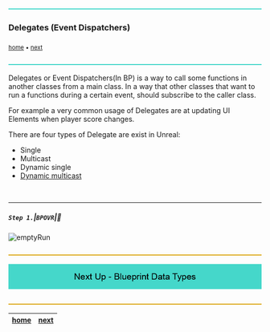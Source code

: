 ![](../images/line3.png)

### Delegates (Event Dispatchers)

<sub>[home](../README.md#user-content-ue5-bp-overview) • [next](../data-types/README.md#user-content-blueprint-data-types)</sub>

![](../images/line3.png)

Delegates or Event Dispatchers(In BP) is a way to call some functions in
another classes from a main class. In a way that 
other classes that want to run a functions during a certain event, 
should subscribe to the caller class.

For example a very common usage of Delegates are at updating UI Elements 
when player score changes.

There are four types of Delegate are exist in Unreal:

- Single
- Multicast
- Dynamic single
- [Dynamic multicast](delegates/daynamic_multicast/README.md)



 
<br>




---

##### `Step 1.`\|`BPOVR`|:small_blue_diamond:


![emptyRun](images/emptyRun.png)

![](../images/line.png)

<!-- <img src="https://via.placeholder.com/1000x100/45D7CA/000000/?text=Next Up - Blueprint Data Types"> -->

![next up - ](images/banner.png)

![](../images/line.png)

| [home](../README.md#user-content-ue5-bp-overview) | [next](../data-types/README.md#user-content-blueprint-data-types)|
|---|---|
